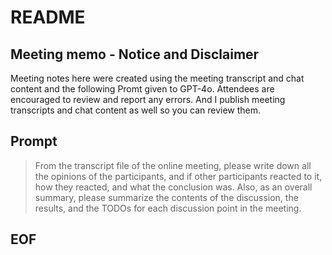 # README  

## Meeting memo - Notice and Disclaimer

Meeting notes here were created using the meeting transcript and chat content and the following Promt given to GPT-4o. Attendees are encouraged to review and report any errors. And I publish meeting transcripts and chat content as well so you can review them.

## Prompt
> From the transcript file of the online meeting, please write down all the opinions of the participants, and if other participants reacted to it, how they reacted, and what the conclusion was.
Also, as an overall summary, please summarize the contents of the discussion, the results, and the TODOs for each discussion point in the meeting.

## EOF
